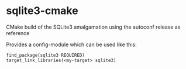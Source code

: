 # sqlite3-cmake
CMake build of the SQLite3 amalgamation using the autoconf release as reference

Provides a config-module which can be used like this:

    find_package(sqlite3 REQUIRED)
    target_link_libraries(<my-target> sqlite3)
